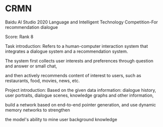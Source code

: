 # CRMN

Baidu AI Studio 2020 Language and Intelligent Technology Competition-For recommendation dialogue

Score: Rank 8

Task introduction: Refers to a human-computer interaction system that integrates a dialogue system and a recommendation system. 

The system first collects user interests and preferences through question and answer or small chat,
                   
and then actively recommends content of interest to users, such as restaurants, food, movies, news, etc.

Project introduction: Based on the given data information: dialogue history, user portraits, dialogue scenes, knowledge graphs and other information, 

build a network based on end-to-end pointer generation, and use dynamic memory networks to strengthen 
                      
the model's ability to mine user background knowledge
